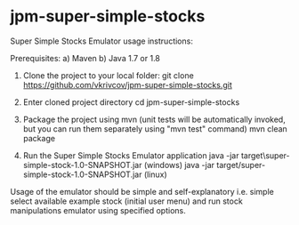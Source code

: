 # jpm-super-simple-stocks

Super Simple Stocks Emulator usage instructions:

Prerequisites:
a) Maven
b) Java 1.7 or 1.8

1. Clone the project to your local folder:
git clone https://github.com/vkrivcov/jpm-super-simple-stocks.git

2. Enter cloned project directory
cd jpm-super-simple-stocks

3. Package the project using mvn (unit tests will be automatically invoked, but you can run them separately using "mvn test" command)
mvn clean package

4. Run the Super Simple Stocks Emulator application
java -jar target\super-simple-stock-1.0-SNAPSHOT.jar (windows)
java -jar target/super-simple-stock-1.0-SNAPSHOT.jar (linux)

Usage of the emulator should be simple and self-explanatory i.e. simple select available example stock (initial user menu)
and run stock manipulations emulator using specified options.